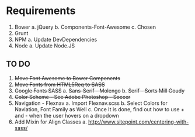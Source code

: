 # Requirements

1. Bower
	a. jQuery
	b. Components-Font-Awesome
	c. Chosen
2. Grunt
3. NPM
	a. Update DevDependencies
4. Node 
	a. Update Node.JS


## TO DO
1. <del>Move Font Awesome to Bower Components</del>
2. <del>Move Fonts from HTML5Req to SASS</del>
3. <del>Google Fonts SASS</del>
	a. <del>Sans-Serif - Molengo</del>
	b. <del>Serif - Sorts Mill Goudy</del>
4. <del>Color Scheme - See Adobe Photoshop - Soccer</del>
5. Navigation - Flexnav
	a. Import Flexnav.scss 
	b. Select Colors for Naviation, Font Family as Well
	c. Once It is done, find out how to use + and - when the user hovers on a dropdown
6. Add Mixin for Align Classes
	a. http://www.sitepoint.com/centering-with-sass/